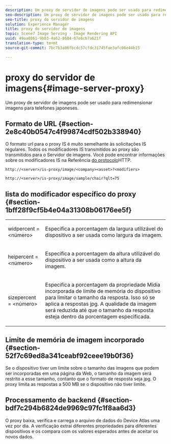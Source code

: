 ```yaml
---
description: Um proxy de servidor de imagens pode ser usado para redimensionar imagens para telefones japoneses.
seo-description: Um proxy de servidor de imagens pode ser usado para redimensionar imagens para telefones japoneses.
seo-title: proxy do servidor de imagens
solution: Experience Manager
title: proxy do servidor de imagens
topic: Scene7 Image Serving - Image Rendering API
uuid: 49aa0861-9b03-4a62-8604-67e6cb7a621f
translation-type: tm+mt
source-git-commit: 7bc7b3a86fbcdc57cfdc31745fae3afc06e44b15

---
```



# proxy do servidor de imagens{#image-server-proxy}

Um proxy de servidor de imagens pode ser usado para redimensionar imagens para telefones japoneses.

## Formato de URL {#section-2e8c40b0547c4f99874cdf502b338940}

O formato url para o proxy IS é muito semelhante às solicitações IS regulares. Todos os modificadores IS transmitidos ao proxy são transmitidos para o Servidor de imagens. Você pode encontrar informações sobre os modificadores IS na Referência [do protocolo](../../is-api/http-ref/image-serving-api-ref/c-http-protocol-reference/c-introduction/c-introduction.md#concept-dbbd5241bc6248ad9b9d7f6c635c311e)HTTP.

`http://<server>/is-proxy/image/<company><asset>?<modifiers>`

`http://<server>/is-proxy/image/sample/chair?qlt=75`

## lista do modificador específico do proxy {#section-1bff28f9cf5b4e04a31308b06176ee5f}

<table id="simpletable_40C1DFB183B54A79BCF65D51ED480CE0"> 
 <tr class="strow"> 
  <td class="stentry"> <p><span class="codeph"> widpercent = &lt;número&gt;</span> </p></td> 
  <td class="stentry"> <p>Especifica a porcentagem da largura utilizável do dispositivo a ser usada como largura da imagem. </p></td> 
 </tr> 
 <tr class="strow"> 
  <td class="stentry"> <p><span class="codeph"> heipercent = &lt;número&gt;</span> </p></td> 
  <td class="stentry"> <p>Especifica a porcentagem da altura utilizável do dispositivo a ser usada como a altura da imagem. </p></td> 
 </tr> 
 <tr class="strow"> 
  <td class="stentry"> <p><span class="codeph"> sizepercent = &lt;número&gt;</span> </p></td> 
  <td class="stentry"> <p>Especifica a porcentagem da propriedade Mídia incorporada de limite de memória do dispositivo para limitar o tamanho da resposta. Isso só se aplica a respostas jpg. A qualidade da imagem será reduzida até que o tamanho da resposta esteja dentro da porcentagem especificada. </p></td> 
 </tr> 
</table>

## Limite de memória de imagem incorporado {#section-52f7c69ed8a341ceabf92ceee19b0f36}

Se o dispositivo tiver um limite sobre o tamanho das imagens que podem ser incorporadas em uma página da Web, o tamanho da imagem será restrito a esse tamanho, contanto que o formato de resposta seja jpg. O proxy limita as respostas a 500 MB se o dispositivo não tiver limite.

## Processamento de backend {#section-bdf7c294b6824de9969c97fc1f8aa6d3}

O proxy baixa, verifica e carrega o arquivo de dados do Device Atlas uma vez por dia. A verificação extrai diferentes propriedades para diferentes dispositivos e os compara com os valores esperados antes de aceitar os novos dados.
